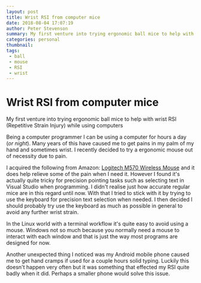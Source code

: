 ```yaml
---
layout: post
title: Wrist RSI from computer mice
date: 2018-08-04 17:07:19
author: Peter Stevenson
summary: My first venture into trying ergonomic ball mice to help with wrist RSI (Repetitive Strain Injury) while using computers.
categories: personal
thumbnail:
tags:
 - ball
 - mouse
 - RSI
 - wrist
---
```


# Wrist RSI from computer mice

My first venture into trying ergonomic ball mice to help with wrist RSI (Repetitive Strain Injury) while using computers

Being a computer programmer I can be using a computer for hours a day (_or night_). Many years of this have caused me to get pains in my palm of my hand and sometimes wrist. I recently decided to try a ergonomic mouse out of necessity due to pain.

I acquired the following from Amazon: [Logitech M570 Wireless Mouse](https://www.amazon.co.uk/gp/product/B0042BBR2S/r) and it does help relieve some of the pain when I need it. However I found it's actually quite tricky for precision pointing tasks such as selecting text in Visual Studio when programming. I didn't realise just how accurate regular mice are in this regard until now. With that I tried to stick with it by trying to use the keyboard for precision text selection when needed. I then decided I should probably try use the keyboard as much as possible in general to avoid any further wrist strain.

In the Linux world with a terminal workflow it's quite easy to avoid using a mouse. Windows not so much because you normally need a mouse to interact with each window and that is just the way most programs are designed for now.

Another unexpected thing I noticed was my Android mobile phone caused me to get hand cramps if used for a couple hours solid typing. Luckily this doesn't happen very often but it was something that effected my RSI quite badly when it did. Perhaps a smaller phone would solve this issue.
